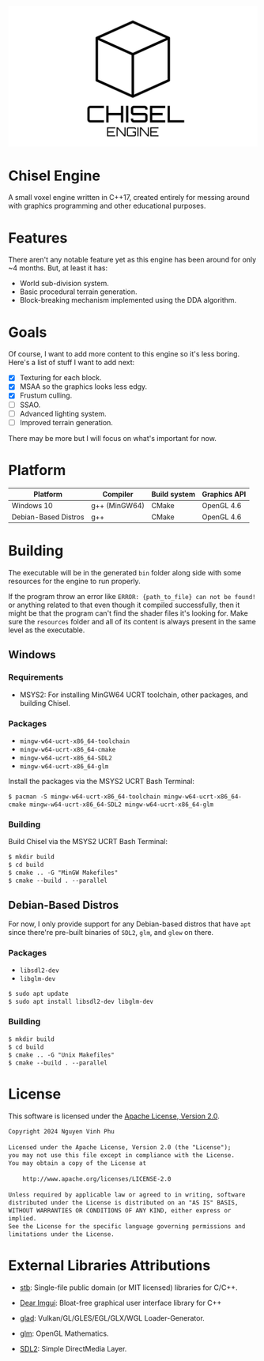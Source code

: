 ![](github-assets/chisel_engine.jpg)

# Chisel Engine
A small voxel engine written in C++17, created entirely for messing around with graphics programming and other educational purposes.

# Features
There aren't any notable feature yet as this engine has been around for only ~4 months. But, at least it has:

- World sub-division system.
- Basic procedural terrain generation.
- Block-breaking mechanism implemented using the DDA algorithm.

# Goals
Of course, I want to add more content to this engine so it's less boring. Here's a list of stuff I want to add next:

- [x] Texturing for each block.
- [x] MSAA so the graphics looks less edgy.
- [x] Frustum culling.
- [ ] SSAO.
- [ ] Advanced lighting system.
- [ ] Improved terrain generation.

There may be more but I will focus on what's important for now.

# Platform

| Platform              | Compiler | Build system | Graphics API |
|-----------------------|----------|--------------|--------------|
| Windows 10               | g++ (MinGW64)     | CMake         | OpenGL 4.6   |
| Debian-Based Distros  | g++      | CMake         | OpenGL 4.6   |

# Building

The executable will be in the generated `bin` folder along side with some resources for the engine to run properly.

If the program throw an error like `ERROR: {path_to_file} can not be found!` or anything related to that even though it compiled successfully, then it might be that the program can't find the shader files it's looking for. Make sure the `resources` folder and all of its content is always present in the same level as the executable.

## Windows

### Requirements
- MSYS2: For installing MinGW64 UCRT toolchain, other packages, and building Chisel.

### Packages
- `mingw-w64-ucrt-x86_64-toolchain`
- `mingw-w64-ucrt-x86_64-cmake`
- `mingw-w64-ucrt-x86_64-SDL2`
- `mingw-w64-ucrt-x86_64-glm`

Install the packages via the MSYS2 UCRT Bash Terminal:

```
$ pacman -S mingw-w64-ucrt-x86_64-toolchain mingw-w64-ucrt-x86_64-cmake mingw-w64-ucrt-x86_64-SDL2 mingw-w64-ucrt-x86_64-glm
```

### Building
Build Chisel via the MSYS2 UCRT Bash Terminal:
```
$ mkdir build
$ cd build
$ cmake .. -G "MinGW Makefiles"
$ cmake --build . --parallel
```

## Debian-Based Distros

For now, I only provide support for any Debian-based distros that have `apt` since there're pre-built binaries of `SDL2`, `glm`, and `glew` on there.

### Packages

- `libsdl2-dev`
- `libglm-dev`

```
$ sudo apt update
$ sudo apt install libsdl2-dev libglm-dev
```

### Building

```
$ mkdir build
$ cd build
$ cmake .. -G "Unix Makefiles"
$ cmake --build . --parallel
```


# License

This software is licensed under the [Apache License, Version 2.0](/licenses/LICENSE).


```
Copyright 2024 Nguyen Vinh Phu

Licensed under the Apache License, Version 2.0 (the "License");
you may not use this file except in compliance with the License.
You may obtain a copy of the License at

    http://www.apache.org/licenses/LICENSE-2.0

Unless required by applicable law or agreed to in writing, software
distributed under the License is distributed on an "AS IS" BASIS,
WITHOUT WARRANTIES OR CONDITIONS OF ANY KIND, either express or implied.
See the License for the specific language governing permissions and
limitations under the License.
```

# External Libraries Attributions

- [stb](https://github.com/nothings/stb): Single-file public domain (or MIT licensed) libraries for C/C++.

- [Dear Imgui](https://github.com/ocornut/imgui): Bloat-free graphical user interface library for C++

- [glad](https://github.com/Dav1dde/glad): Vulkan/GL/GLES/EGL/GLX/WGL Loader-Generator.

- [glm](https://glm.g-truc.net/0.9.9/index.html): OpenGL Mathematics.

- [SDL2](https://www.libsdl.org/): Simple DirectMedia Layer.
